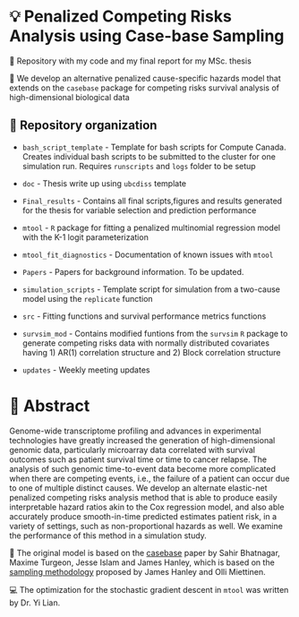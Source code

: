 # 💡 Penalized Competing Risks Analysis using Case-base Sampling

📍 Repository with my code and my final report for my MSc. thesis

🎯 We develop an alternative penalized cause-specific hazards model that extends on the `casebase` package for competing risks survival analysis of high-dimensional biological data

## 📂 Repository organization 

- `bash_script_template` - Template for bash scripts for Compute Canada. Creates individual bash scripts to be submitted to the cluster for one simulation run. Requires `runscripts` and `logs` folder to be setup

- `doc` - Thesis write up using `ubcdiss` template

- `Final_results` - Contains all final scripts,figures and results generated for the thesis for variable selection and prediction performance

- `mtool` - `R` package for fitting a penalized multinomial regression model with the K-1 logit parameterization 

- `mtool_fit_diagnostics` - Documentation of known issues with `mtool`

- `Papers` - Papers for background information. To be updated. 

- `simulation_scripts` - Template script for simulation from a two-cause model using the `replicate` function 

- `src` - Fitting functions and survival performance metrics functions 

- `survsim_mod` - Contains modified funtions from the `survsim` `R` package to generate competing risks data with normally distributed covariates having 1) AR(1) correlation structure and 2) Block correlation structure

- `updates` - Weekly meeting updates

# 📃 Abstract

Genome-wide transcriptome profiling and advances in experimental technologies have greatly increased the generation of high-dimensional genomic data, particularly microarray data correlated with survival outcomes such as patient survival time or time to cancer relapse. The analysis of such genomic time-to-event data become more complicated when there are competing events, i.e., the failure of a patient can occur due to one of multiple distinct causes. We develop an alternate elastic-net penalized competing risks analysis method that is able to produce easily interpretable hazard ratios akin to the Cox regression model, and also able accurately produce smooth-in-time predicted estimates patient risk, in a variety of settings, such as non-proportional hazards as well. We examine the performance of this method in a simulation study. 

🎺 The original model is based on the [casebase](https://arxiv.org/abs/2009.10264) paper by Sahir Bhatnagar, Maxime Turgeon, Jesse Islam and James Hanley, which is based on the [sampling methodology](https://www.degruyter.com/document/doi/10.2202/1557-4679.1125/html?lang=en) proposed by James Hanley and Olli Miettinen. 

💻 The optimization for the stochastic gradient descent in `mtool` was written by Dr. Yi Lian.

